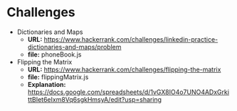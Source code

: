 # Challenges 
* Dictionaries and Maps
    * **URL:** https://www.hackerrank.com/challenges/linkedin-practice-dictionaries-and-maps/problem
    * **file:** phoneBook.js
* Flipping the Matrix
    * **URL:** https://www.hackerrank.com/challenges/flipping-the-matrix
    * **file:** flippingMatrix.js
    * **Explanation:** https://docs.google.com/spreadsheets/d/1vGX8IO4o7UNO4ADxGrkittBIet6eIxm8Vq6sgkHmsyA/edit?usp=sharing

